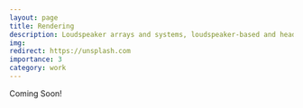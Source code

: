 ```yaml
---
layout: page
title: Rendering
description: Loudspeaker arrays and systems, loudspeaker-based and headphones-based immersive audio simulations, acoustic AR reproduction systems
img:
redirect: https://unsplash.com
importance: 3
category: work
---
```


Coming Soon!
